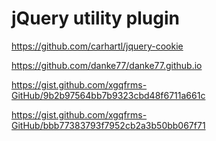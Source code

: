 # jQuery utility plugin 


https://github.com/carhartl/jquery-cookie




https://github.com/danke77/danke77.github.io



https://gist.github.com/xgqfrms-GitHub/9b2b97564bb7b9323cbd48f6711a661c

https://gist.github.com/xgqfrms-GitHub/bbb77383793f7952cb2a3b50bb067f71
























